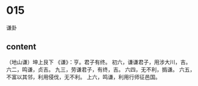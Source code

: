 # 015
谦卦

## content
（地山谦）坤上艮下
《谦》：亨。君子有终。
初六，谦谦君子，用涉大川，吉。
六二，鸣谦，贞吉。
九三，劳谦君子，有终，吉。
六四，无不利，撝谦。
六五，不富以其邻，利用侵伐，无不利。
上六，鸣谦，利用行师征邑国。